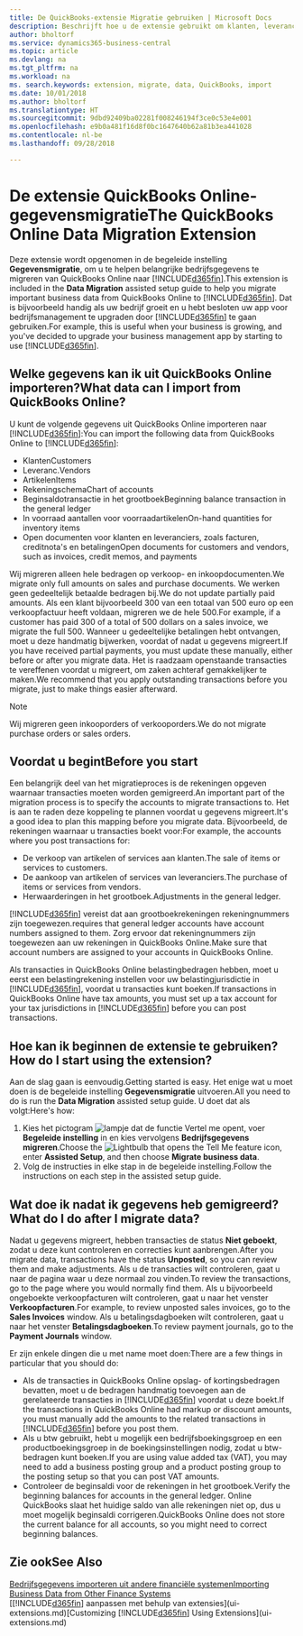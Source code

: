 ```yaml
---
title: De QuickBooks-extensie Migratie gebruiken | Microsoft Docs
description: Beschrijft hoe u de extensie gebruikt om klanten, leveranciers, artikelen en rekeningen van QuickBooks Online naar Business Central te migreren.
author: bholtorf
ms.service: dynamics365-business-central
ms.topic: article
ms.devlang: na
ms.tgt_pltfrm: na
ms.workload: na
ms. search.keywords: extension, migrate, data, QuickBooks, import
ms.date: 10/01/2018
ms.author: bholtorf
ms.translationtype: HT
ms.sourcegitcommit: 9dbd92409ba02281f008246194f3ce0c53e4e001
ms.openlocfilehash: e9b0a481f16d8f0bc1647640b62a81b3ea441028
ms.contentlocale: nl-be
ms.lasthandoff: 09/28/2018

---
```


# <a name="the-quickbooks-online-data-migration-extension"></a><span data-ttu-id="83faa-103">De extensie QuickBooks Online-gegevensmigratie</span><span class="sxs-lookup"><span data-stu-id="83faa-103">The QuickBooks Online Data Migration Extension</span></span>
<span data-ttu-id="83faa-104">Deze extensie wordt opgenomen in de begeleide instelling **Gegevensmigratie**, om u te helpen belangrijke bedrijfsgegevens te migreren van QuickBooks Online naar [!INCLUDE[d365fin](includes/d365fin_md.md)].</span><span class="sxs-lookup"><span data-stu-id="83faa-104">This extension is included in the **Data Migration** assisted setup guide to help you migrate important business data from QuickBooks Online to [!INCLUDE[d365fin](includes/d365fin_md.md)].</span></span> <span data-ttu-id="83faa-105">Dat is bijvoorbeeld handig als uw bedrijf groeit en u hebt besloten uw app voor bedrijfsmanagement te upgraden door [!INCLUDE[d365fin](includes/d365fin_md.md)] te gaan gebruiken.</span><span class="sxs-lookup"><span data-stu-id="83faa-105">For example, this is useful when your business is growing, and you've decided to upgrade your business management app by starting to use [!INCLUDE[d365fin](includes/d365fin_md.md)].</span></span>

## <a name="what-data-can-i-import-from-quickbooks-online"></a><span data-ttu-id="83faa-106">Welke gegevens kan ik uit QuickBooks Online importeren?</span><span class="sxs-lookup"><span data-stu-id="83faa-106">What data can I import from QuickBooks Online?</span></span>
<span data-ttu-id="83faa-107">U kunt de volgende gegevens uit QuickBooks Online importeren naar [!INCLUDE[d365fin](includes/d365fin_md.md)]:</span><span class="sxs-lookup"><span data-stu-id="83faa-107">You can import the following data from QuickBooks Online to [!INCLUDE[d365fin](includes/d365fin_md.md)]:</span></span>  

* <span data-ttu-id="83faa-108">Klanten</span><span class="sxs-lookup"><span data-stu-id="83faa-108">Customers</span></span>
* <span data-ttu-id="83faa-109">Leveranc.</span><span class="sxs-lookup"><span data-stu-id="83faa-109">Vendors</span></span>
* <span data-ttu-id="83faa-110">Artikelen</span><span class="sxs-lookup"><span data-stu-id="83faa-110">Items</span></span>
* <span data-ttu-id="83faa-111">Rekeningschema</span><span class="sxs-lookup"><span data-stu-id="83faa-111">Chart of accounts</span></span>
* <span data-ttu-id="83faa-112">Beginsaldotransactie in het grootboek</span><span class="sxs-lookup"><span data-stu-id="83faa-112">Beginning balance transaction in the general ledger</span></span>
* <span data-ttu-id="83faa-113">In voorraad aantallen voor voorraadartikelen</span><span class="sxs-lookup"><span data-stu-id="83faa-113">On-hand quantities for inventory items</span></span>
* <span data-ttu-id="83faa-114">Open documenten voor klanten en leveranciers, zoals facturen, creditnota's en betalingen</span><span class="sxs-lookup"><span data-stu-id="83faa-114">Open documents for customers and vendors, such as invoices, credit memos, and payments</span></span>

<span data-ttu-id="83faa-115">Wij migreren alleen hele bedragen op verkoop- en inkoopdocumenten.</span><span class="sxs-lookup"><span data-stu-id="83faa-115">We migrate only full amounts on sales and purchase documents.</span></span> <span data-ttu-id="83faa-116">We werken geen gedeeltelijk betaalde bedragen bij.</span><span class="sxs-lookup"><span data-stu-id="83faa-116">We do not update partially paid amounts.</span></span> <span data-ttu-id="83faa-117">Als een klant bijvoorbeeld 300 van een totaal van 500 euro op een verkoopfactuur heeft voldaan, migreren we de hele 500.</span><span class="sxs-lookup"><span data-stu-id="83faa-117">For example, if a customer has paid 300 of a total of 500 dollars on a sales invoice, we migrate the full 500.</span></span> <span data-ttu-id="83faa-118">Wanneer u gedeeltelijke betalingen hebt ontvangen, moet u deze handmatig bijwerken, voordat of nadat u gegevens migreert.</span><span class="sxs-lookup"><span data-stu-id="83faa-118">If you have received partial payments, you must update these manually, either before or after you migrate data.</span></span> <span data-ttu-id="83faa-119">Het is raadzaam openstaande transacties te vereffenen voordat u migreert, om zaken achteraf gemakkelijker te maken.</span><span class="sxs-lookup"><span data-stu-id="83faa-119">We recommend that you apply outstanding transactions before you migrate, just to make things easier afterward.</span></span>

> [!NOTE]  
>   <span data-ttu-id="83faa-120">Wij migreren geen inkooporders of verkooporders.</span><span class="sxs-lookup"><span data-stu-id="83faa-120">We do not migrate purchase orders or sales orders.</span></span>

## <a name="before-you-start"></a><span data-ttu-id="83faa-121">Voordat u begint</span><span class="sxs-lookup"><span data-stu-id="83faa-121">Before you start</span></span>
<span data-ttu-id="83faa-122">Een belangrijk deel van het migratieproces is de rekeningen opgeven waarnaar transacties moeten worden gemigreerd.</span><span class="sxs-lookup"><span data-stu-id="83faa-122">An important part of the migration process is to specify the accounts to migrate transactions to.</span></span> <span data-ttu-id="83faa-123">Het is aan te raden deze koppeling te plannen voordat u gegevens migreert.</span><span class="sxs-lookup"><span data-stu-id="83faa-123">It's a good idea to plan this mapping before you migrate data.</span></span> <span data-ttu-id="83faa-124">Bijvoorbeeld, de rekeningen waarnaar u transacties boekt voor:</span><span class="sxs-lookup"><span data-stu-id="83faa-124">For example, the accounts where you post transactions for:</span></span>  

* <span data-ttu-id="83faa-125">De verkoop van artikelen of services aan klanten.</span><span class="sxs-lookup"><span data-stu-id="83faa-125">The sale of items or services to customers.</span></span>
* <span data-ttu-id="83faa-126">De aankoop van artikelen of services van leveranciers.</span><span class="sxs-lookup"><span data-stu-id="83faa-126">The purchase of items or services from vendors.</span></span>  
* <span data-ttu-id="83faa-127">Herwaarderingen in het grootboek.</span><span class="sxs-lookup"><span data-stu-id="83faa-127">Adjustments in the general ledger.</span></span>  

[!INCLUDE[d365fin](includes/d365fin_md.md)] <span data-ttu-id="83faa-128">vereist dat aan grootboekrekeningen rekeningnummers zijn toegewezen.</span><span class="sxs-lookup"><span data-stu-id="83faa-128">requires that general ledger accounts have account numbers assigned to them.</span></span> <span data-ttu-id="83faa-129">Zorg ervoor dat rekeningnummers zijn toegewezen aan uw rekeningen in QuickBooks Online.</span><span class="sxs-lookup"><span data-stu-id="83faa-129">Make sure that account numbers are assigned to your accounts in QuickBooks Online.</span></span>

<span data-ttu-id="83faa-130">Als transacties in QuickBooks Online belastingbedragen hebben, moet u eerst een belastingrekening instellen voor uw belastingjurisdictie in [!INCLUDE[d365fin](includes/d365fin_md.md)], voordat u transacties kunt boeken.</span><span class="sxs-lookup"><span data-stu-id="83faa-130">If transactions in QuickBooks Online have tax amounts, you must set up a tax account for your tax jurisdictions in [!INCLUDE[d365fin](includes/d365fin_md.md)] before you can post transactions.</span></span>

## <a name="how-do-i-start-using-the-extension"></a><span data-ttu-id="83faa-131">Hoe kan ik beginnen de extensie te gebruiken?</span><span class="sxs-lookup"><span data-stu-id="83faa-131">How do I start using the extension?</span></span>
<span data-ttu-id="83faa-132">Aan de slag gaan is eenvoudig.</span><span class="sxs-lookup"><span data-stu-id="83faa-132">Getting started is easy.</span></span> <span data-ttu-id="83faa-133">Het enige wat u moet doen is de begeleide instelling **Gegevensmigratie** uitvoeren.</span><span class="sxs-lookup"><span data-stu-id="83faa-133">All you need to do is run the **Data Migration** assisted setup guide.</span></span> <span data-ttu-id="83faa-134">U doet dat als volgt:</span><span class="sxs-lookup"><span data-stu-id="83faa-134">Here's how:</span></span>

1. <span data-ttu-id="83faa-135">Kies het pictogram ![lampje dat de functie Vertel me opent](media/ui-search/search_small.png "Vertel me wat u wilt doen"), voer **Begeleide instelling** in en kies vervolgens **Bedrijfsgegevens migreren**.</span><span class="sxs-lookup"><span data-stu-id="83faa-135">Choose the ![Lightbulb that opens the Tell Me feature](media/ui-search/search_small.png "Tell me what you want to do") icon, enter **Assisted Setup**, and then choose **Migrate business data**.</span></span>
2. <span data-ttu-id="83faa-136">Volg de instructies in elke stap in de begeleide instelling.</span><span class="sxs-lookup"><span data-stu-id="83faa-136">Follow the instructions on each step in the assisted setup guide.</span></span>

## <a name="what-do-i-do-after-i-migrate-data"></a><span data-ttu-id="83faa-137">Wat doe ik nadat ik gegevens heb gemigreerd?</span><span class="sxs-lookup"><span data-stu-id="83faa-137">What do I do after I migrate data?</span></span>
<span data-ttu-id="83faa-138">Nadat u gegevens migreert, hebben transacties de status **Niet geboekt**, zodat u deze kunt controleren en correcties kunt aanbrengen.</span><span class="sxs-lookup"><span data-stu-id="83faa-138">After you migrate data, transactions have the status **Unposted**, so you can review them and make adjustments.</span></span> <span data-ttu-id="83faa-139">Als u de transacties wilt controleren, gaat u naar de pagina waar u deze normaal zou vinden.</span><span class="sxs-lookup"><span data-stu-id="83faa-139">To review the transactions, go to the page where you would normally find them.</span></span> <span data-ttu-id="83faa-140">Als u bijvoorbeeld ongeboekte verkoopfacturen wilt controleren, gaat u naar het venster **Verkoopfacturen**.</span><span class="sxs-lookup"><span data-stu-id="83faa-140">For example, to review unposted sales invoices, go to the **Sales Invoices** window.</span></span> <span data-ttu-id="83faa-141">Als u betalingsdagboeken wilt controleren, gaat u naar het venster **Betalingsdagboeken**.</span><span class="sxs-lookup"><span data-stu-id="83faa-141">To review payment journals, go to the **Payment Journals** window.</span></span>   

<span data-ttu-id="83faa-142">Er zijn enkele dingen die u met name moet doen:</span><span class="sxs-lookup"><span data-stu-id="83faa-142">There are a few things in particular that you should do:</span></span>

* <span data-ttu-id="83faa-143">Als de transacties in QuickBooks Online opslag- of kortingsbedragen bevatten, moet u de bedragen handmatig toevoegen aan de gerelateerde transacties in [!INCLUDE[d365fin](includes/d365fin_md.md)] voordat u deze boekt.</span><span class="sxs-lookup"><span data-stu-id="83faa-143">If the transactions in QuickBooks Online had markup or discount amounts, you must manually add the amounts to the related transactions in [!INCLUDE[d365fin](includes/d365fin_md.md)] before you post them.</span></span>
* <span data-ttu-id="83faa-144">Als u btw gebruikt, hebt u mogelijk een bedrijfsboekingsgroep en een productboekingsgroep in de boekingsinstellingen nodig, zodat u btw-bedragen kunt boeken.</span><span class="sxs-lookup"><span data-stu-id="83faa-144">If you are using value added tax (VAT), you may need to add a business posting group and a product posting group to the posting setup so that you can post VAT amounts.</span></span>
* <span data-ttu-id="83faa-145">Controleer de beginsaldi voor de rekeningen in het grootboek.</span><span class="sxs-lookup"><span data-stu-id="83faa-145">Verify the beginning balances for accounts in the general ledger.</span></span> <span data-ttu-id="83faa-146">Online QuickBooks slaat het huidige saldo van alle rekeningen niet op, dus u moet mogelijk beginsaldi corrigeren.</span><span class="sxs-lookup"><span data-stu-id="83faa-146">QuickBooks Online does not store the current balance for all accounts, so you might need to correct beginning balances.</span></span>

## <a name="see-also"></a><span data-ttu-id="83faa-147">Zie ook</span><span class="sxs-lookup"><span data-stu-id="83faa-147">See Also</span></span>
[<span data-ttu-id="83faa-148">Bedrijfsgegevens importeren uit andere financiële systemen</span><span class="sxs-lookup"><span data-stu-id="83faa-148">Importing Business Data from Other Finance Systems</span></span>](across-import-data-configuration-packages.md)  
<span data-ttu-id="83faa-149">[[!INCLUDE[d365fin](includes/d365fin_md.md)] aanpassen met behulp van extensies](ui-extensions.md)</span><span class="sxs-lookup"><span data-stu-id="83faa-149">[Customizing [!INCLUDE[d365fin](includes/d365fin_md.md)] Using Extensions](ui-extensions.md)</span></span>  

